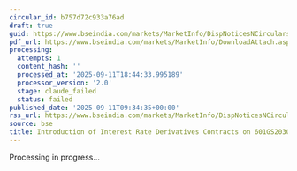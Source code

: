 ```yaml
---
circular_id: b757d72c933a76ad
draft: true
guid: https://www.bseindia.com/markets/MarketInfo/DispNoticesNCirculars.aspx?Noticeid={81AFAAFC-C199-4B44-B51B-C210A6BFC963}&noticeno=20250911-9&dt=09/11/2025&icount=9&totcount=91&flag=0
pdf_url: https://www.bseindia.com/markets/MarketInfo/DownloadAttach.aspx?id=20250911-9&attachedId=6d7081ca-fb2d-4a36-b0c4-268b71e855cd
processing:
  attempts: 1
  content_hash: ''
  processed_at: '2025-09-11T18:44:33.995189'
  processor_version: '2.0'
  stage: claude_failed
  status: failed
published_date: '2025-09-11T09:34:35+00:00'
rss_url: https://www.bseindia.com/markets/MarketInfo/DispNoticesNCirculars.aspx?Noticeid={81AFAAFC-C199-4B44-B51B-C210A6BFC963}&noticeno=20250911-9&dt=09/11/2025&icount=9&totcount=91&flag=0
source: bse
title: Introduction of Interest Rate Derivatives Contracts on 601GS2030 and 668GS2040
---
```


Processing in progress...